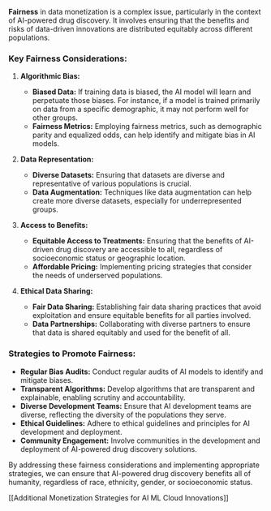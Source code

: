 **Fairness** in data monetization is a complex issue, particularly in the context of AI-powered drug discovery. It involves ensuring that the benefits and risks of data-driven innovations are distributed equitably across different populations.

### Key Fairness Considerations:

1. **Algorithmic Bias:**
    
    - **Biased Data:** If training data is biased, the AI model will learn and perpetuate those biases. For instance, if a model is trained primarily on data from a specific demographic, it may not perform well for other groups.
    - **Fairness Metrics:** Employing fairness metrics, such as demographic parity and equalized odds, can help identify and mitigate bias in AI models.
2. **Data Representation:**
    
    - **Diverse Datasets:** Ensuring that datasets are diverse and representative of various populations is crucial.
    - **Data Augmentation:** Techniques like data augmentation can help create more diverse datasets, especially for underrepresented groups.
3. **Access to Benefits:**
    
    - **Equitable Access to Treatments:** Ensuring that the benefits of AI-driven drug discovery are accessible to all, regardless of socioeconomic status or geographic location.
    - **Affordable Pricing:** Implementing pricing strategies that consider the needs of underserved populations.
4. **Ethical Data Sharing:**
    
    - **Fair Data Sharing:** Establishing fair data sharing practices that avoid exploitation and ensure equitable benefits for all parties involved.
    - **Data Partnerships:** Collaborating with diverse partners to ensure that data is shared equitably and used for the benefit of all.

### Strategies to Promote Fairness:

- **Regular Bias Audits:** Conduct regular audits of AI models to identify and mitigate biases.
- **Transparent Algorithms:** Develop algorithms that are transparent and explainable, enabling scrutiny and accountability.
- **Diverse Development Teams:** Ensure that AI development teams are diverse, reflecting the diversity of the populations they serve.
- **Ethical Guidelines:** Adhere to ethical guidelines and principles for AI development and deployment.
- **Community Engagement:** Involve communities in the development and deployment of AI-powered drug discovery solutions.

By addressing these fairness considerations and implementing appropriate strategies, we can ensure that AI-powered drug discovery benefits all of humanity, regardless of race, ethnicity, gender, or socioeconomic status.

[[Additional Monetization Strategies for AI ML Cloud Innovations]]
